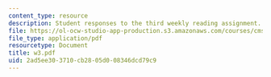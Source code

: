 ```yaml
---
content_type: resource
description: Student responses to the third weekly reading assignment.
file: https://ol-ocw-studio-app-production.s3.amazonaws.com/courses/cms-600-videogame-theory-and-analysis-fall-2007/2ad5ee303710cb2805d008346dcd79c9_w3.pdf
file_type: application/pdf
resourcetype: Document
title: w3.pdf
uid: 2ad5ee30-3710-cb28-05d0-08346dcd79c9
---
```


